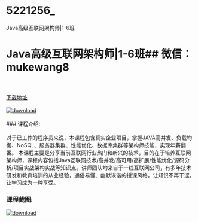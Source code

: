 # 5221256_
Java高级互联网架构师|1-6班
# Java高级互联网架构师|1-6班## 微信：mukewang8
<br/></br>[下载地址](http://www.36tz.cn/article/5221256 "下载地址")
<br/></br>[![download](http://36tz.cn/muke_img/2021_10_1-3-300x186.png "下载地址")](http://www.36tz.cn/article/5221256 "下载地址")
<br/></br>### 课程介绍:<br/></br>对于已工作的程序员来说，本课程包含真实企业项目，掌握JAVA高并发、负载均衡、NoSQL、服务器集群、性能优化、数据库集群等架构师技能，实现年薪翻番。
本课程主要是分享当前互联网行业热门和新兴的技术，目的在于培养互联网架构师，课程内容包括Java互联网技术/高并发/高可用/高扩展/性能优化/源码分析/项目实战架构实战等知识点。讲师团队均来自于一线互联网公司，有多年技术研发和教育培训的从业经验，通俗易懂、幽默诙谐的授课风格，让知识不再干涩，让学习成为一种享受。

### 课程截图:
[![download](http://36tz.cn/muke_img/2021_10_2-3.png "下载地址")](http://www.36tz.cn/article/5221256 "下载地址")
